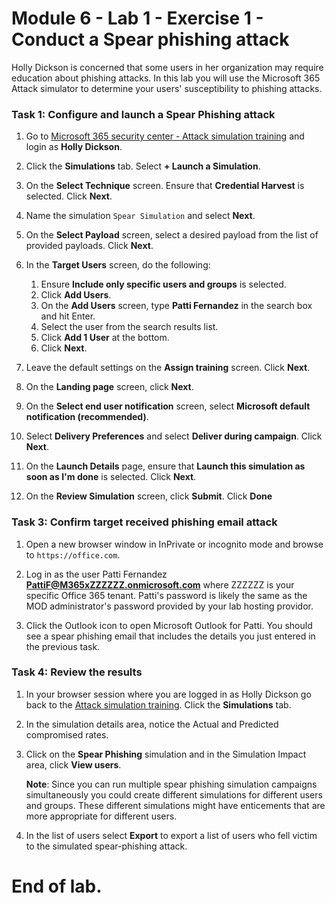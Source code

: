 # Module 6 - Lab 1 - Exercise 1 - Conduct a Spear phishing attack


Holly Dickson is concerned that some users in her organization may require education about phishing attacks.  In this lab you will use the Microsoft 365 Attack simulator to determine your users' susceptibility to phishing attacks.

### Task 1: Configure and launch a Spear Phishing attack

1. Go to [Microsoft 365 security center - Attack simulation training](https://security.microsoft.com/attacksimulator) and login as **Holly Dickson**.

2. Click the **Simulations** tab. Select **+ Launch a Simulation**.

3. On the **Select Technique** screen. Ensure that **Credential Harvest** is selected. Click **Next**.

4. Name the simulation `Spear Simulation` and select **Next**.

5. On the **Select Payload** screen, select a desired payload from the list of provided payloads. Click **Next**.

6. In the **Target Users** screen, do the following:
	1. Ensure **Include only specific users and groups** is selected. 
	1. Click **Add Users**. 
	1. On the **Add Users** screen, type  **Patti Fernandez** in the search box and hit Enter. 
	1. Select the user from the search results list. 
	1. Click **Add 1 User** at the bottom. 
	1. Click  **Next**.

7. Leave the default settings on the **Assign training** screen. Click **Next**.

8. On the **Landing page** screen, click **Next**.

9. On the **Select end user notification** screen, select **Microsoft default notification (recommended)**.

10. Select **Delivery Preferences** and select **Deliver during campaign**. Click **Next**.

11. On the **Launch Details** page, ensure that **Launch this simulation as soon as I'm done** is selected. Click **Next**.

12. On the **Review Simulation** screen, click **Submit**. Click **Done**

### Task 3: Confirm target received phishing email attack

1.  Open a new browser window in InPrivate or incognito mode and browse to `https://office.com`.

2.  Log in as the user Patti Fernandez **PattiF@M365xZZZZZZ.onmicrosoft.com** where ZZZZZZ is your specific Office 365 tenant. Patti's password is likely the same as the MOD administrator's password provided by your lab hosting providor.

3.  Click the Outlook icon to open Microsoft Outlook for Patti. You should see a spear phishing email that includes the details you just entered in the previous task.

### Task 4: Review the results

1. In your browser session where you are logged in as Holly Dickson go back to the [Attack simulation training](https://security.microsoft.com/attacksimulator). Click the **Simulations** tab.

2. In the simulation details area, notice the Actual and Predicted compromised rates.

3. Click on the **Spear Phishing** simulation and in the Simulation Impact area, click **View users**.  
    
	**Note**: Since you can run multiple spear phishing simulation campaigns simultaneously you could create different simulations for different users and groups.  These different simulations might have enticements that are more appropriate for different users.
	
4. In the list of users select **Export** to export a list of users who fell victim to the simulated spear-phishing attack.
 

# End of lab.

